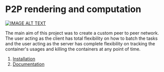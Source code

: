 # P2P rendering and computation

[![IMAGE ALT TEXT](http://img.youtube.com/vi/LRv3NR2lu7I/0.jpg)](https://www.youtube.com/watch?v=LRv3NR2lu7I "Simple P2P Cli application for creating containers")

The main aim of this project was to create a custom peer to peer network. The user acting as the
client has total flexibility on how to batch the tasks and the user acting as the server has complete
flexibility on tracking the container's usages and killing the containers at any point of time. 

1. [Installation](Docs/Installation.md)
2. [Documentation](Docs/README.md)




